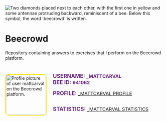<img style="margin: 0 auto; display: block;" src="https://www.beecrowd.com.br/judge/img/5.0/logo-beecrowd.png?1635097036" alt="Two diamonds placed next to each other, with the first one in yellow and some antennae protruding backward, reminiscent of a bee. Below this symbol, the word 'beecrowd' is written."/>

# Beecrowd

Repository containing answers to exercises that I perform on the Beecrowd platform.

#

<div style="display: flex; align-items: center;">
<img src="https://lh3.googleusercontent.com/a/ACg8ocJ-cK__27riAV01KYwh9UvFPSXAVN6itMLfufpiB1eVLRNa=s96-c" alt="Profile picture of user mattcarval on the Beecrowd platform." style="width: 128px; height: 128px; border-radius: 10px; border: 2px solid #fcea10; margin-right: 20px;"/>
<div style="display: flex; flex-direction: column;">
<div style="color: #662483;"><strong style="font-size: 15px"><strong style="font-size: 17px">USERNAME: </strong>_MATTCARVAL</strong></div>

<div style="color: #662483;"><strong style="font-size: 15px"><strong style="font-size: 17px">BEE ID: </strong>941062</strong></div>

<div style="color: #662483;"><p style="font-size: 15px"><strong style="font-size: 17px">PROFILE: </strong><a target="_blank" href="https://www.beecrowd.com.br/judge/pt/profile/941062">_MATTCARVAL PROFILE</a></p></div>

<div style="color: #662483;"><p style="font-size: 15px"><strong style="font-size: 17px">STATISTICS: </strong><a target="_blank" href="https://www.beecrowd.com.br/judge/pt/users/statistics/941062">_MATTCARVAL STATISTICS</a></p></div>
</div>
